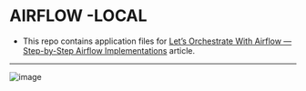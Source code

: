 # AIRFLOW -LOCAL


- This repo contains application files for [Let’s Orchestrate With Airflow — Step-by-Step Airflow Implementations](https://medium.com/towards-artificial-intelligence/lets-orchestrate-with-airflow-step-by-step-airflow-implementations-8100d8fe58b0) article.

---------------------------------------------------------------------------------------------------------------------
![image](https://user-images.githubusercontent.com/51021282/194310346-48a21492-453e-4ec3-968a-a5b0d9424691.png)
